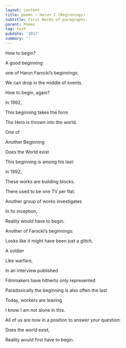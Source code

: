 ```yaml
---
layout: content
title: poems ~ Harun I (Beginnings)
subtitle: First Words of paragraphs:
parent: Poems
tag: text
pubdate: '2017'
summary: ''
---
```


How to begin?

A good beginning

one of Harun Farocki’s beginnings:

We can drop in the middle of events.

How to begin, again?

In 1992,

This beginning takes the form

The Hero is thrown into the world.

One of

Another Beginning

Does the World exist

This beginning is among his last:

in 1992,

These works are building blocks.

There used to be one TV per flat.

Another group of works investigates

In its inception,

Reality would have to begin.

Another of Farocki’s beginnings:

Looks like it might have been just a glitch.

A soldier

Like warfare,

In an interview published

Filmmakers have hitherto only represented

Paradoxically the beginning is also often the last

Today, workers are leaving

I know I am not alone in this.

All of us are now in a position to answer your question:

Does the world exist,

Reality would first have to begin.
